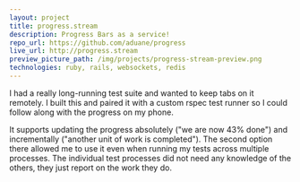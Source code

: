 ```yaml
---
layout: project
title: progress.stream
description: Progress Bars as a service!
repo_url: https://github.com/aduane/progress
live_url: http://progress.stream
preview_picture_path: /img/projects/progress-stream-preview.png
technologies: ruby, rails, websockets, redis
---
```


I had a really long-running test suite and wanted to keep tabs on it
remotely. I built this and paired it with a custom rspec test runner so I
could follow along with the progress on my phone.

It supports updating the progress absolutely ("we are now 43% done") and 
incrementally ("another unit of work is completed"). The second option there 
allowed me to use it even when running my tests across multiple processes. The
individual test processes did not need any knowledge of the others, they just
report on the work they do.
